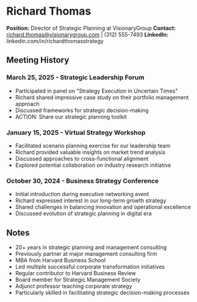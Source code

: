 # Richard Thomas
**Position:** Director of Strategic Planning at VisionaryGroup
**Contact:** richard.thomas@visionarygroup.com | (312) 555-7493
**LinkedIn:** linkedin.com/in/richardthomasstrategy

## Meeting History

### March 25, 2025 - Strategic Leadership Forum
* Participated in panel on "Strategy Execution in Uncertain Times"
* Richard shared impressive case study on their portfolio management approach
* Discussed frameworks for strategic decision-making
* ACTION: Share our strategic planning toolkit

### January 15, 2025 - Virtual Strategy Workshop
* Facilitated scenario planning exercise for our leadership team
* Richard provided valuable insights on market trend analysis
* Discussed approaches to cross-functional alignment
* Explored potential collaboration on industry research initiative

### October 30, 2024 - Business Strategy Conference
* Initial introduction during executive networking event
* Richard expressed interest in our long-term growth strategy
* Shared challenges in balancing innovation and operational excellence
* Discussed evolution of strategic planning in digital era

## Notes
* 20+ years in strategic planning and management consulting
* Previously partner at major management consulting firm
* MBA from Harvard Business School
* Led multiple successful corporate transformation initiatives
* Regular contributor to Harvard Business Review
* Board member for Strategic Management Society
* Adjunct professor teaching corporate strategy
* Particularly skilled in facilitating strategic decision-making processes
